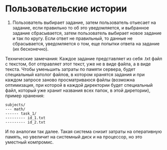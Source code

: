 # Пользовательские истории

1) Пользователь выбирает задание, затем пользователь отыесает на задание, если правильно то об это уведомляется, и выбранное задание сбрасывается, затем пользователь выбирает новое задание и так по кругу. Если ответ не правильный, то данные не сбрасывается, уведомляется о том, еще попытки ответа на задание (их бесконечно). 

Технические замечания: 
Каждое задание представляет из себя .txt файл с текстом, бот отправляет этот текст, уже не в виде файла, а в виде текста. Чтобы уменьшить затраты по памяти сервера, будет специальный католог файлов, в котором хранятся задания и при каждом запросе заново просматриваюся файлы (возможна оптимизация, при которой в каждой директории будет специальный файл, который уже хранит названия всех папок, в этой диретории), пример хранения:

```
subjects/
--- math/
------ task_1/
--------- id_1.txt
--------- id_2.txt
```

И по аналогии так далее. Такая система снизит затраты на оперативную память, но увеличит на системный диск и на процессор, но это уместный компромис.
